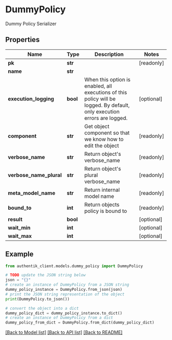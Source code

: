 # DummyPolicy

Dummy Policy Serializer

## Properties

Name | Type | Description | Notes
------------ | ------------- | ------------- | -------------
**pk** | **str** |  | [readonly] 
**name** | **str** |  | 
**execution_logging** | **bool** | When this option is enabled, all executions of this policy will be logged. By default, only execution errors are logged. | [optional] 
**component** | **str** | Get object component so that we know how to edit the object | [readonly] 
**verbose_name** | **str** | Return object&#39;s verbose_name | [readonly] 
**verbose_name_plural** | **str** | Return object&#39;s plural verbose_name | [readonly] 
**meta_model_name** | **str** | Return internal model name | [readonly] 
**bound_to** | **int** | Return objects policy is bound to | [readonly] 
**result** | **bool** |  | [optional] 
**wait_min** | **int** |  | [optional] 
**wait_max** | **int** |  | [optional] 

## Example

```python
from authentik_client.models.dummy_policy import DummyPolicy

# TODO update the JSON string below
json = "{}"
# create an instance of DummyPolicy from a JSON string
dummy_policy_instance = DummyPolicy.from_json(json)
# print the JSON string representation of the object
print(DummyPolicy.to_json())

# convert the object into a dict
dummy_policy_dict = dummy_policy_instance.to_dict()
# create an instance of DummyPolicy from a dict
dummy_policy_from_dict = DummyPolicy.from_dict(dummy_policy_dict)
```
[[Back to Model list]](../README.md#documentation-for-models) [[Back to API list]](../README.md#documentation-for-api-endpoints) [[Back to README]](../README.md)


